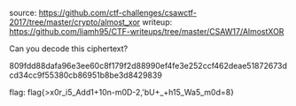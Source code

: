 source: https://github.com/ctf-challenges/csawctf-2017/tree/master/crypto/almost_xor
writeup: https://github.com/liamh95/CTF-writeups/tree/master/CSAW17/AlmostXOR

Can you decode this ciphertext?

809fdd88dafa96e3ee60c8f179f2d88990ef4fe3e252ccf462deae51872673dcd34cc9f55380cb86951b8be3d8429839


flag:
flag{>x0r_i5_Add1+10n-m0D-2,'bU+_+h15_Wa5_m0d=8}



